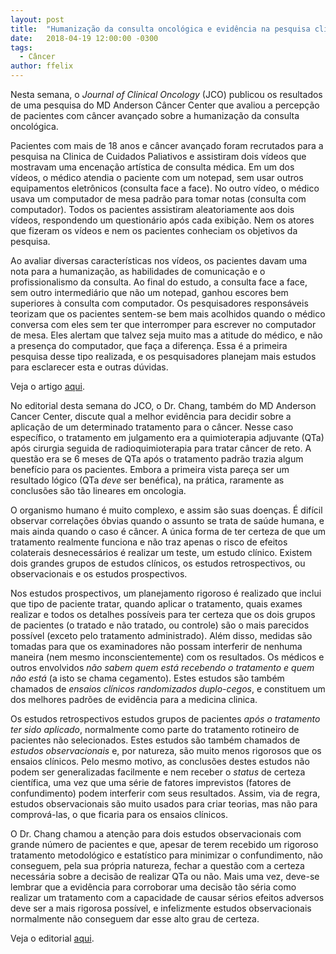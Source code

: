 ```yaml
---
layout: post
title:  "Humanização da consulta oncológica e evidência na pesquisa clínica"
date:   2018-04-19 12:00:00 -0300
tags:
  - Câncer
author: ffelix
---
```


Nesta semana, o _Journal of Clinical Oncology_ (JCO) publicou os resultados de uma pesquisa do MD Anderson Câncer Center que avaliou a percepção de pacientes com câncer avançado sobre a humanização da consulta oncológica. 
<!--more-->
Pacientes com mais de 18 anos e câncer avançado foram recrutados para a pesquisa na Clinica de Cuidados Paliativos e assistiram dois vídeos que mostravam uma encenação artística de consulta médica. Em um dos vídeos, o médico atendia o paciente com um notepad, sem usar outros equipamentos eletrônicos (consulta face a face). No outro vídeo, o médico usava um computador de mesa padrão para tomar notas (consulta com computador). Todos os pacientes assistiram aleatoriamente aos dois vídeos, respondendo um questionário após cada exibição. Nem os atores que fizeram os vídeos e nem os pacientes conheciam os objetivos da pesquisa.

Ao avaliar diversas características nos vídeos, os pacientes davam uma nota para a humanização, as habilidades de comunicação e o profissionalismo da consulta. Ao final do estudo, a consulta face a face, sem outro intermediário que não um notepad, ganhou escores bem superiores à consulta com computador. Os pesquisadores responsáveis teorizam que os pacientes sentem-se bem mais acolhidos quando o médico conversa com eles sem ter que interromper para escrever no computador de mesa. Eles alertam que talvez seja muito mas a atitude do médico, e não a presença do computador, que faça a diferença. Essa é a primeira pesquisa desse tipo realizada, e os pesquisadores planejam mais estudos para esclarecer esta e outras dúvidas.

Veja o artigo [aqui](https://jamanetwork.com/journals/jamaoncology/article-abstract/2678462?utm_source=silverchair&utm_medium=email&utm_campaign=article_alert-jamaoncology&utm_content=olf&utm_term=041918&redirect=true).

No editorial desta semana do JCO, o Dr. Chang, também do MD Anderson Cancer Center, discute qual a melhor evidência para decidir sobre a aplicação de um determinado tratamento para o câncer. Nesse caso específico, o tratamento em julgamento era a quimioterapia adjuvante (QTa) após cirurgia seguida de radioquimioterapia para tratar câncer de reto. A questão era se 6 meses de QTa após o tratamento padrão trazia algum benefício para os pacientes. Embora a primeira vista pareça ser um resultado lógico (QTa _deve_ ser benéfica), na prática, raramente as conclusões são tão lineares em oncologia.

O organismo humano é muito complexo, e assim são suas doenças. É difícil observar correlações óbvias quando o assunto se trata de saúde humana, e mais ainda quando o caso é câncer. A única forma de ter certeza de que um tratamento realmente funciona e não traz apenas o risco de efeitos colaterais desnecessários é realizar um teste, um estudo clínico. Existem dois grandes grupos de estudos clínicos, os estudos retrospectivos, ou observacionais e os estudos prospectivos. 

Nos estudos prospectivos, um planejamento rigoroso é realizado que inclui que tipo de paciente tratar, quando aplicar o tratamento, quais exames realizar e todos os detalhes possíveis para ter certeza que os dois grupos de pacientes (o tratado e não tratado, ou controle) são o mais parecidos possível (exceto pelo tratamento administrado). Além disso, medidas são tomadas para que os examinadores não possam interferir de nenhuma maneira (nem mesmo inconscientemente) com os resultados. Os médicos e outros envolvidos _não sabem quem está recebendo o tratamento e quem não está_ (a isto se chama cegamento). Estes estudos são também chamados de _ensaios clínicos randomizados duplo-cegos_, e constituem um dos melhores padrões de evidência para a medicina clinica. 

Os estudos retrospectivos estudos grupos de pacientes _após o tratamento ter sido aplicado_, normalmente como parte do tratamento rotineiro de pacientes não selecionados. Estes estudos são também chamados de _estudos observacionais_ e, por natureza, são muito menos rigorosos que os ensaios clínicos. Pelo mesmo motivo, as conclusões destes estudos não podem ser generalizadas facilmente e nem receber o _status_ de certeza científica, uma vez que uma série de fatores imprevistos (fatores de confundimento) podem interferir com seus resultados. Assim, via de regra, estudos observacionais são muito usados para criar teorias, mas não para comprová-las, o que ficaria para os ensaios clínicos.

O Dr. Chang chamou a atenção para dois estudos observacionais com grande número de pacientes e que, apesar de terem recebido um rigoroso tratamento metodológico e estatístico para minimizar o confundimento, não conseguem, pela sua própria natureza, fechar a questão com a certeza necessária sobre a decisão de realizar QTa ou não. Mais uma vez, deve-se lembrar que a evidência para corroborar uma decisão tão séria como realizar um tratamento com a capacidade de causar sérios efeitos adversos deve ser a mais rigorosa possível, e infelizmente estudos observacionais normalmente não conseguem dar esse alto grau de certeza.

Veja o editorial [aqui](https://jamanetwork.com/journals/jamaoncology/article-abstract/2678460?utm_source=silverchair&utm_medium=email&utm_campaign=article_alert-jamaoncology&utm_content=olf&utm_term=041918&redirect=true).
